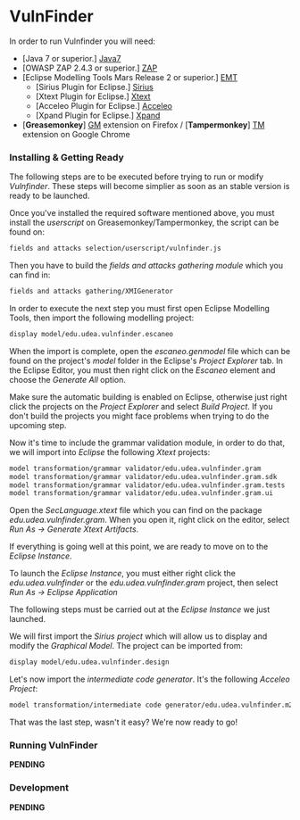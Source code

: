 # VulnFinder
In order to run Vulnfinder you will need:

- [Java 7 or superior.] [Java7]
- [OWASP ZAP 2.4.3 or superior.] [ZAP]
- [Eclipse Modelling Tools Mars Release 2 or superior.] [EMT]
    -  [Sirius Plugin for Eclipse.] [Sirius]
    -  [Xtext Plugin for Eclipse.] [Xtext]
    -  [Acceleo Plugin for Eclipse.] [Acceleo]
    -  [Xpand Plugin for Eclipse.] [Xpand]
- [**Greasemonkey**] [GM] extension on Firefox / [**Tampermonkey**] [TM] extension on Google Chrome

### Installing & Getting Ready
The following steps are to be executed before trying to run or modify *Vulnfinder*. These steps will become simplier as soon as an stable version is ready to be launched.

Once you've installed the required software mentioned above, you must install the *userscript* on Greasemonkey/Tampermonkey, the script can be found on:
```sh
fields and attacks selection/userscript/vulnfinder.js
```
Then you have to build the *fields and attacks gathering module* which you can find in:
```sh
fields and attacks gathering/XMIGenerator
```
In order to execute the next step you must first open Eclipse Modelling Tools, then import the following modelling project:
```sh
display model/edu.udea.vulnfinder.escaneo
```
When the import is complete, open the *escaneo.genmodel* file which can be found on the project's *model* folder in the Eclipse's *Project Explorer* tab. In the Eclipse Editor, you must then right click on the *Escaneo* element and choose the *Generate All* option.

Make sure the automatic building is enabled on Eclipse, otherwise just right click the projects on the *Project Explorer* and select *Build Project*. If you don't build the projects you might face problems when trying to do the upcoming step.

Now it's time to include the grammar validation module, in order to do that, we will import into *Eclipse* the following *Xtext* projects:
```sh
model transformation/grammar validator/edu.udea.vulnfinder.gram
model transformation/grammar validator/edu.udea.vulnfinder.gram.sdk
model transformation/grammar validator/edu.udea.vulnfinder.gram.tests
model transformation/grammar validator/edu.udea.vulnfinder.gram.ui
```

Open the *SecLanguage.xtext* file which you can find on the package *edu.udea.vulnfinder.gram*. When you open it, right click on the editor, select  *Run As -> Generate Xtext Artifacts*.

If everything is going well at this point, we are ready to move on to the *Eclipse Instance*.

To launch the *Eclipse Instance*, you must either right click the *edu.udea.vulnfinder* or the *edu.udea.vulnfinder.gram* project, then select *Run As -> Eclipse Application*

The following steps must be carried out at the *Eclipse Instance* we just launched.

We will first import the *Sirius project* which will allow us to display and modify the *Graphical Model*. The project can be imported from:
```sh
display model/edu.udea.vulnfinder.design
```
Let's now import the *intermediate code generator*. It's the following *Acceleo Project*:
```sh
model transformation/intermediate code generator/edu.udea.vulnfinder.m2t
```
That was the last step, wasn't it easy? We're now ready to go!

### Running VulnFinder

**PENDING**

### Development

**PENDING**

[//]: # (These are reference links used in the body of this note and get stripped out when the markdown processor does its job. There is no need to format nicely because it shouldn't be seen. Thanks SO - http://stackoverflow.com/questions/4823468/store-comments-in-markdown-syntax)


   [Java7]: <http://www.java.com/en/download>
   [ZAP]: <https://github.com/zaproxy/zaproxy/wiki/Downloads>
   [EMT]: <http://www.eclipse.org/downloads/packages/eclipse-modeling-tools/mars2>
   [Sirius]: <https://eclipse.org/sirius/index.html>
   [Xtext]: <https://eclipse.org/Xtext/>
   [Acceleo]: <https://eclipse.org/acceleo/>
   [Xpand]: <https://eclipse.org/modeling/m2t/?project=xpand>
   [GM]: <https://addons.mozilla.org/es/firefox/addon/greasemonkey/>
   [TM]: <https://tampermonkey.net/>
